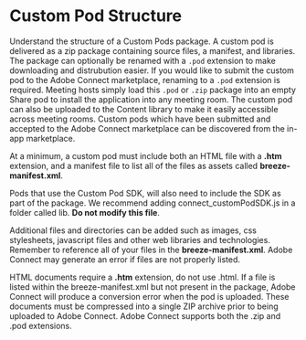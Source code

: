 # Custom Pod Structure
Understand the structure of a Custom Pods package.
A custom pod is delivered as a zip package containing source files, a manifest, and libraries. The package can optionally be renamed with a `.pod` extension to make downloading and distrubution easier. If you would like to submit the custom pod to the Adobe Connect marketplace, renaming to a `.pod` extension is required. Meeting hosts simply load this `.pod` or `.zip` package into an empty Share pod to install the application into any meeting room. The custom pod can also be uploaded to the Content library to make it easily accessible across meeting rooms. Custom pods which have been submitted and accepted to the Adobe Connect marketplace can be discovered from the in-app marketplace. 

At a minimum, a custom pod must include both an HTML file with a **.htm** extension, and a manifest file to list all of the files as assets called **breeze-manifest.xml**. 

Pods that use the Custom Pod SDK, will also need to include the SDK as part of the package. We recommend adding connect_customPodSDK.js in a folder called lib. **Do not modify this file**. 

Additional files and directories can be added such as images, css stylesheets, javascript files and other web libraries and technologies. Remember to reference all of your files in the **breeze-manifest.xml**. Adobe Connect may generate an error if files are not properly listed. 

HTML documents require a **.htm** extension, do not use .html. If a file is listed within the breeze-manifest.xml but not present in the package, Adobe Connect will produce a conversion error when the pod is uploaded. These documents must be compressed into a single ZIP archive prior to being uploaded to Adobe Connect. Adobe Connect supports both the .zip and .pod extensions.
